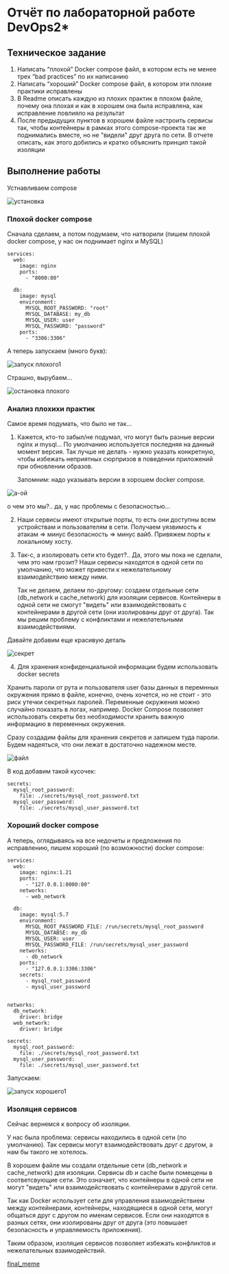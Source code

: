 # Отчёт по лабораторной работе DevOps2*

## Техническое задание

1. Написать “плохой” Docker compose файл, в котором есть не менее трех “bad practices” по их написанию
2. Написать “хороший” Docker compose файл, в котором эти плохие практики исправлены
3. В Readme описать каждую из плохих практик в плохом файле, почему она плохая и как в хорошем она была исправлена, как исправление повлияло на результат
4. После предыдущих пунктов в хорошем файле настроить сервисы так, чтобы контейнеры в рамках этого compose-проекта так же поднимались вместе, но не "видели" друг друга по сети. В отчете описать, как этого добились и кратко объяснить принцип такой изоляции

## Выполнение работы


Устнавливаем compose

![установка](https://github.com/paltovkletku/babaiki_devops_clouds/blob/main/DevOps/Lab2*/media/%D1%83%D1%81%D1%82%D0%B0%D0%BD%D0%BE%D0%B2%D0%BA%D0%B0%20%D0%BA%D0%BE%D0%BC%D0%BF%D0%BE%D0%B7%D0%B0.jpg)

### Плохой docker compose

Сначала сделаем, а потом подумаем, что натворили (пишем плохой docker compose, у нас он поднимает nginx и MySQL)

```
services:
  web:
    image: nginx
    ports:
      - "8000:80"

  db:
    image: mysql
    environment:
      MYSQL_ROOT_PASSWORD: "root"
      MYSQL_DATABASE: my_db
      MYSQL_USER: user
      MYSQL_PASSWORD: "password"
    ports:
      - "3306:3306"

```

А теперь запускаем (много букв):

![запуск плохого1](https://github.com/paltovkletku/babaiki_devops_clouds/blob/main/DevOps/Lab2*/media/bad_on)


Страшно, вырубаем...

![остановка плохого](https://github.com/paltovkletku/babaiki_devops_clouds/blob/main/DevOps/Lab2*/media/bad_off)

### Анализ плохихи практик

Самое время подумать, что было не так...

1. Кажется, кто-то забыл/не подумал, что могут быть разные версии nginx и mysql... По умолчанию используется последняя на данный момент версия. Так лучше не делать - нужно указать конкретную, чтобы избежать неприятных сюрпризов в поведении приложений при обновлении образов.
  
   Запомним: надо указывать версии в хорошем docker compose.

![а-ой](https://github.com/paltovkletku/babaiki_devops_clouds/blob/main/DevOps/Lab2*/media/%D0%B1%D0%B5%D0%B7%D0%BE%D0%BF%D0%B0%D1%81%D0%BD%D0%BE%D1%81%D1%82%D1%8C.jpg)

о чем это мы?.. да, у нас проблемы с безопасностью...

2. Наши сервисы имеют открытые порты, то есть они доступны всем устройствам и пользователям в сети. Получаем уязвимость к атакам => минус безопасность => минус вайб.
   Привяжем порты к локальному хосту.

3. Так-с, а изолировать сети кто будет?.. Да, этого мы пока не сделали, чем это нам грозит? Наши сервисы находятся в одной сети по умолчанию, что может привести к нежелательному взаимодействию между ними.
  
   Так не делаем, делаем по-другому: создаем отдельные сети (db_network и cache_network) для изоляции сервисов. Контейнеры в одной сети не смогут "видеть" или взаимодействовать с контейнерами в другой сети (они изолированы друг от друга). Так мы решим проблему с конфликтами и нежелательными взаимодействиями.

Давайте добавим еще красивую деталь

![секрет](https://github.com/paltovkletku/babaiki_devops_clouds/blob/main/DevOps/Lab2*/media/%D1%81%D0%B5%D0%BA%D1%80%D0%B5%D1%82.png)

4. Для хранения конфиденциальной информации будем использовать docker secrets

Хранить пароли от рута и пользователя user базы данных в перемнных окружения прямо в файле, конечно, очень хочется, но не стоит - это риск утечки секретных паролей. Переменные окружения можно случайно показать в логах, например. Docker Compose позволяет использовать секреты без необходимости хранить важную информацию в переменных окружения.

Сразу создадим файлы для хранения секретов и запишем туда пароли. Будем надеяться, что они лежат в достаточно надежном месте.

![файл](https://github.com/paltovkletku/babaiki_devops_clouds/blob/main/DevOps/Lab2*/media/%D1%81%D0%B5%D0%BA%D1%80%D0%B5%D1%82%D1%8B-%D0%BD%D0%B0%D1%87%D0%B0%D0%BB%D0%BE.jpg)

В код добавим такой кусочек:

```
secrets:
  mysql_root_password:
    file: ./secrets/mysql_root_password.txt
  mysql_user_password:
    file: ./secrets/mysql_user_password.txt
```

### Хороший docker compose

А теперь, оглядываясь на все недочеты и предложения по исправлению, пишем хороший (по возможности) docker compose:

```
services:
  web:
    image: nginx:1.21
    ports:
      - "127.0.0.1:8000:80"
    networks:
      - web_network

  db:
    image: mysql:5.7
    environment:
      MYSQL_ROOT_PASSWORD_FILE: /run/secrets/mysql_root_password
      MYSQL_DATABSE: my_db
      MYSQL_USER: user
      MYSQL_PASSWORD_FILE: /run/secrets/mysql_user_password
    networks:
      - db_network
    ports:
      - "127.0.0.1:3306:3306"
    secrets:
      - mysql_root_password
      - mysql_user_password


networks:
  db_network:
    driver: bridge
  web_network:
    driver: bridge

secrets:
  mysql_root_password:
    file: ./secrets/mysql_root_password.txt
  mysql_user_password:
    file: ./secrets/mysql_user_password.txt

```

Запускаем:

![запуск хорошего1](https://github.com/paltovkletku/babaiki_devops_clouds/blob/main/DevOps/Lab2*/media/good_on)


### Изоляция сервисов

Сейчас вернемся к вопросу об изоляции.

У нас была проблема: сервисы находились в одной сети (по умолчанию). Так сервисы могут взаимодействовать друг с другом, а нам бы такого не хотелось.

В хорошем файле мы создали отдельные сети (db_network и cache_network) для изоляции. 
Сервисы db и cache были помещены в соответсвующие сети. Это означает, что контейнеры в одной сети не могут "видеть" или взаимодействовать с контейнерами в другой сети.

Так как Docker использует сети для управления взаимодействием между контейнерами, контейнеры, находящиеся в одной сети, могут общаться друг с другом по именам сервисов. Если они находятся в разных сетях, они изолированы друг от друга (это повышает безопасность и управляемость приложения).

Таким образом, изоляция сервисов позволяет избежать конфликтов и нежелательных взаимодействий.

[final_meme](https://github.com/paltovkletku/babaiki_devops_clouds/blob/main/DevOps/Lab2*/media/photo_2024-12-20_20-57-25.jpg)

